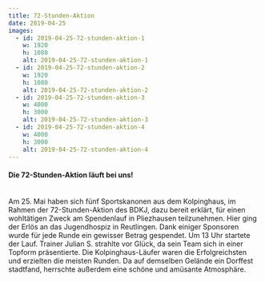 ```yaml
---
title: 72-Stunden-Aktion
date: 2019-04-25
images:
  - id: 2019-04-25-72-stunden-aktion-1
    w: 1920
    h: 1080
    alt: 2019-04-25-72-stunden-aktion-1
  - id: 2019-04-25-72-stunden-aktion-2
    w: 1920
    h: 1080
    alt: 2019-04-25-72-stunden-aktion-2
  - id: 2019-04-25-72-stunden-aktion-3
    w: 4000
    h: 3000
    alt: 2019-04-25-72-stunden-aktion-3
  - id: 2019-04-25-72-stunden-aktion-4
    w: 4000
    h: 3000
    alt: 2019-04-25-72-stunden-aktion-4
---
```


<!--mehr-->

#### ­Die 72-Stunden-Aktion läuft bei uns!

<br>
Am 25. Mai haben sich fünf Sportskanonen aus dem Kolpinghaus, im Rahmen der 72-Stunden-Aktion des BDKJ, dazu bereit erklärt, für einen wohltätigen Zweck am Spendenlauf in Pliezhausen teilzunehmen. Hier ging der Erlös an das Jugendhospiz in Reutlingen. Dank einiger Sponsoren wurde für jede Runde ein gewisser Betrag gespendet.
Um 13 Uhr startete der Lauf. Trainer Julian S. strahlte vor Glück, da sein Team sich in einer Topform präsentierte. Die Kolpinghaus-Läufer waren die Erfolgreichsten und erzielten die meisten Runden. Da auf demselben Gelände ein Dorffest stadtfand, herrschte außerdem eine schöne und amüsante Atmosphäre.
